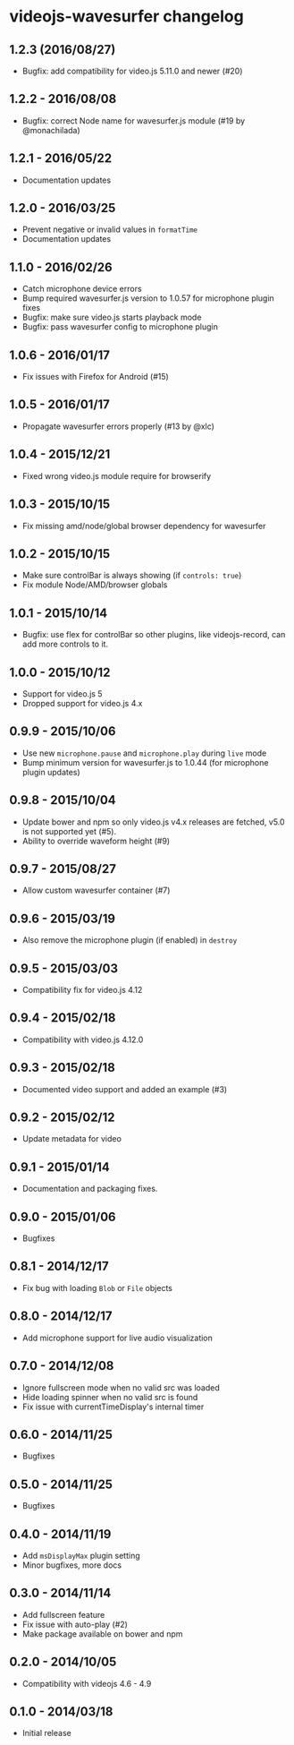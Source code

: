 videojs-wavesurfer changelog
============================

1.2.3 (2016/08/27)
------------------

- Bugfix: add compatibility for video.js 5.11.0 and newer (#20)


1.2.2 - 2016/08/08
------------------

- Bugfix: correct Node name for wavesurfer.js module (#19 by @monachilada)


1.2.1 - 2016/05/22
------------------

- Documentation updates


1.2.0 - 2016/03/25
------------------

- Prevent negative or invalid values in `formatTime`
- Documentation updates


1.1.0 - 2016/02/26
------------------

- Catch microphone device errors
- Bump required wavesurfer.js version to 1.0.57 for microphone plugin fixes
- Bugfix: make sure video.js starts playback mode
- Bugfix: pass wavesurfer config to microphone plugin


1.0.6 - 2016/01/17
------------------

- Fix issues with Firefox for Android (#15)


1.0.5 - 2016/01/17
------------------

- Propagate wavesurfer errors properly (#13 by @xlc)


1.0.4 - 2015/12/21
------------------

- Fixed wrong video.js module require for browserify


1.0.3 - 2015/10/15
------------------

- Fix missing amd/node/global browser dependency for wavesurfer


1.0.2 - 2015/10/15
------------------

- Make sure controlBar is always showing (if `controls: true`)
- Fix module Node/AMD/browser globals


1.0.1 - 2015/10/14
------------------

 - Bugfix: use flex for controlBar so other plugins, like videojs-record, can add more controls to it.


1.0.0 - 2015/10/12
------------------

- Support for video.js 5
- Dropped support for video.js 4.x


0.9.9 - 2015/10/06
------------------

- Use new `microphone.pause` and `microphone.play` during `live` mode
- Bump minimum version for wavesurfer.js to 1.0.44 (for microphone plugin updates)


0.9.8 - 2015/10/04
------------------

- Update bower and npm so only video.js v4.x releases are fetched, v5.0 is not supported yet (#5).
- Ability to override waveform height (#9)


0.9.7 - 2015/08/27
------------------

- Allow custom wavesurfer container (#7)


0.9.6 - 2015/03/19
------------------

- Also remove the microphone plugin (if enabled) in `destroy`


0.9.5 - 2015/03/03
------------------

- Compatibility fix for video.js 4.12


0.9.4 - 2015/02/18
------------------

- Compatibility with video.js 4.12.0


0.9.3 - 2015/02/18
------------------

- Documented video support and added an example (#3)


0.9.2 - 2015/02/12
------------------

- Update metadata for video


0.9.1 - 2015/01/14
------------------

- Documentation and packaging fixes.


0.9.0 - 2015/01/06
------------------

- Bugfixes


0.8.1 - 2014/12/17
------------------

- Fix bug with loading `Blob` or `File` objects


0.8.0 - 2014/12/17
------------------

- Add microphone support for live audio visualization


0.7.0 - 2014/12/08
------------------

- Ignore fullscreen mode when no valid src was loaded
- Hide loading spinner when no valid src is found
- Fix issue with currentTimeDisplay's internal timer


0.6.0 - 2014/11/25
------------------

- Bugfixes


0.5.0 - 2014/11/25
------------------

- Bugfixes


0.4.0 - 2014/11/19
------------------

- Add `msDisplayMax` plugin setting
- Minor bugfixes, more docs


0.3.0 - 2014/11/14
------------------

- Add fullscreen feature
- Fix issue with auto-play (#2)
- Make package available on bower and npm


0.2.0 - 2014/10/05
------------------

- Compatibility with videojs 4.6 - 4.9


0.1.0 - 2014/03/18
------------------

- Initial release
